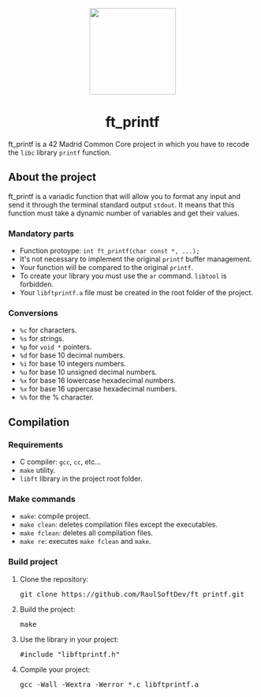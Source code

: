<div align="center">
  <img width="175" src="https://img.shields.io/badge/Grade-100%25-00dd13?style=for-the-badge&logo=42"/>
</div>

<div align="center">
  <h1 align="center">ft_printf</h1>
</div>

<p direction="auto">
 ft_printf is a 42 Madrid Common Core project in which you have to recode the <code>libc</code> library <code>printf</code> function.
</p>

## About the project
<p direction="auto">
  ft_printf is a variadic function that will allow you to format any input and send it through the terminal standard output <code>stdout</code>. It means that this function must take a dynamic number of variables and get their values.  
</p>
<h3>Mandatory parts</h3>
<ul>
  <li>Function protoype: <code>int ft_printf(char const *, ...);</code></li>
  <li>It's not necessary to implement the original <code>printf</code> buffer management.</li>
  <li>Your function will be compared to the original <code>printf</code>.</li>
  <li>To create your library you must use the <code>ar</code> command. <code>libtool</code> is forbidden.</li>
  <li>Your <code>libftprintf.a</code> file must be created in the root folder of the project.</li>
</ul>
<h3>Conversions</h3>
<ul>
  <li><code>%c</code> for characters.</li>
  <li><code>%s</code> for strings.</li>
  <li><code>%p</code> for <code>void *</code> pointers.</li>
  <li><code>%d</code> for base 10 decimal numbers.</li>
  <li><code>%i</code> for base 10 integers numbers.</li>
  <li><code>%u</code> for base 10 unsigned decimal numbers.</li>
  <li><code>%x</code> for base 16 lowercase hexadecimal numbers.</li>
  <li><code>%x</code> for base 16 uppercase hexadecimal numbers.</li>
  <li><code>%%</code> for the % character.</li>
</ul>

## Compilation
<h3>Requirements</h3>
<ul>
  <li>C compiler: <code>gcc</code>, <code>cc</code>, etc...</li>
  <li><code>make</code> utility.</li>
  <li><code>libft</code> library in the project root folder.</li>
</ul>

<h3>Make commands</h3>
<ul>
  <li><code>make</code>: compile project.</li>
  <li><code>make clean</code>: deletes compilation files except the executables.</li>
  <li><code>make fclean</code>: deletes all compilation files.</li>
  <li><code>make re</code>: executes <code>make fclean</code> and <code>make</code>.</li>
</ul>

<h3>Build project</h3>
<ol>
<li>
<p dir="auto">Clone the repository:</p>
<div class="highlight highlight-source-shell notranslate position-relative overflow-auto" dir="auto"><pre><samp>git clone https://github.com/RaulSoftDev/ft_printf.git</samp></pre>
</div>
</li>
<li>
<p dir="auto">Build the project:</p>
<div class="highlight highlight-source-shell notranslate position-relative overflow-auto" dir="auto"><pre><samp>make</samp></pre>
</div>
</li>
<li>
<p dir="auto">Use the library in your project:</p>
<div class="highlight highlight-source-shell notranslate position-relative overflow-auto" dir="auto"><pre>#include "libftprintf.h"</pre>
</div>
</li>
<li>
<p dir="auto">Compile your project:</p>
<div class="highlight highlight-source-shell notranslate position-relative overflow-auto" dir="auto"><pre><samp>gcc -Wall -Wextra -Werror *.c libftprintf.a</samp></pre>
</div>
</li>
</ol>

